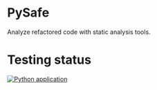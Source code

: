 # PySafe
Analyze refactored code with static analysis tools.

# Testing status
[![Python application](https://github.com/maldil/PySafe/actions/workflows/python-ci.yml/badge.svg)](https://github.com/maldil/PySafe/actions/workflows/python-ci.yml)
